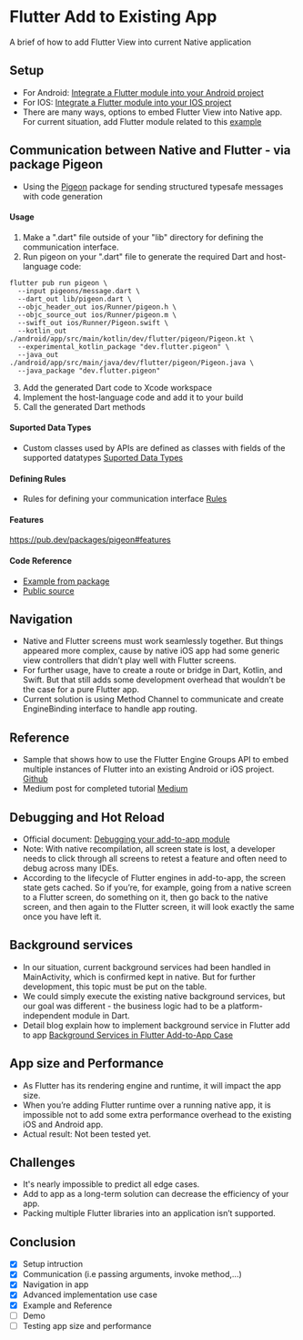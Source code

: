 
# Flutter Add to Existing App

A brief of how to add Flutter View into current Native application


## Setup
- For Android: [Integrate a Flutter module into your Android project](https://docs.flutter.dev/development/add-to-app/android/project-setup)
- For IOS: [Integrate a Flutter module into your IOS project](https://docs.flutter.dev/development/add-to-app/ios/project-setup)
- There are many ways, options to embed Flutter View into Native app. For current situation, add Flutter module related to this [example](https://medium.com/@ptruiz/adding-flutter-to-your-existing-ios-and-android-codebases-3e2c5a4797c1)

## Communication between Native and Flutter - via package Pigeon
- Using the [Pigeon](https://pub.dev/packages/pigeon) package for sending structured typesafe messages with code generation

#### Usage
1. Make a ".dart" file outside of your "lib" directory for defining the communication interface.
2. Run pigeon on your ".dart" file to generate the required Dart and host-language code:
```
flutter pub run pigeon \
  --input pigeons/message.dart \
  --dart_out lib/pigeon.dart \
  --objc_header_out ios/Runner/pigeon.h \
  --objc_source_out ios/Runner/pigeon.m \
  --swift_out ios/Runner/Pigeon.swift \
  --kotlin_out ./android/app/src/main/kotlin/dev/flutter/pigeon/Pigeon.kt \
  --experimental_kotlin_package "dev.flutter.pigeon" \
  --java_out ./android/app/src/main/java/dev/flutter/pigeon/Pigeon.java \
  --java_package "dev.flutter.pigeon"
```
3. Add the generated Dart code to Xcode workspace
4. Implement the host-language code and add it to your build
5. Call the generated Dart methods

#### Suported Data Types
- Custom classes used by APIs are defined as classes with fields of the supported datatypes [Suported Data Types](https://docs.flutter.dev/development/platform-integration/platform-channels?tab=type-mappings-swift-tab#codec)

#### Defining Rules
- Rules for defining your communication interface  [Rules](https://pub.dev/packages/pigeon#rules-for-defining-your-communication-interface)

#### Features
https://pub.dev/packages/pigeon#features

#### Code Reference
- [Example from package](https://github.com/flutter/packages/tree/main/packages/pigeon/example#messagedart)
- [Public source](https://github.com/zero-li/flutter_pigeon_plugin)

## Navigation
- Native and Flutter screens must work seamlessly together. But things appeared more complex, cause by native iOS app had some generic view controllers that didn’t play well with Flutter screens.
- For further usage, have to create a route or bridge in Dart, Kotlin, and Swift. But that still adds some development overhead that wouldn’t be the case for a pure Flutter app.
- Current solution is using Method Channel to communicate and create EngineBinding interface to handle app routing.

## Reference
- Sample that shows how to use the Flutter Engine Groups API to embed multiple instances of Flutter into an existing Android or iOS project. [Github](https://github.com/flutter/samples/tree/main/add_to_app/multiple_flutters)
- Medium post for completed tutorial [Medium](https://medium.com/flutter-community/add-flutter-to-existing-android-ios-app-ae8c4fb1582e)

## Debugging and Hot Reload
- Official document: [Debugging your add-to-app module](https://docs.flutter.dev/development/add-to-app/debugging)
- Note: With native recompilation, all screen state is lost, a developer needs to click through all screens to retest a feature and often need to debug across many IDEs.
- According to the lifecycle of Flutter engines in add-to-app, the screen state gets cached. So if you’re, for example, going from a native screen to a Flutter screen, do something on it, then go back to the native screen, and then again to the Flutter screen, it will look exactly the same once you have left it.

## Background services
- In our situation, current background services had been handled in MainActivity, which is confirmed kept in native. But for further development, this topic must be put on the table. 
- We could simply execute the existing native background services, but our goal was different - the business logic had to be a platform-independent module in Dart.
- Detail blog explain how to implement background service in Flutter add to app [Background Services in Flutter Add-to-App Case](https://leancode.co/blog/background-services-in-flutter-add-to-app)

## App size and Performance
- As Flutter has its rendering engine and runtime, it will impact the app size.
- When you’re adding Flutter runtime over a running native app, it is impossible not to add some extra performance overhead to the existing iOS and Android app.
- Actual result: Not been tested yet.

## Challenges
- It's nearly impossible to predict all edge cases.
- Add to app as a long-term solution can decrease the efficiency of your app. 
- Packing multiple Flutter libraries into an application isn’t supported.

## Conclusion
- [X] Setup intruction
- [X] Communication (i.e passing arguments, invoke method,...)
- [X] Navigation in app
- [X] Advanced implementation use case
- [X] Example and Reference
- [ ] Demo
- [ ] Testing app size and performance
